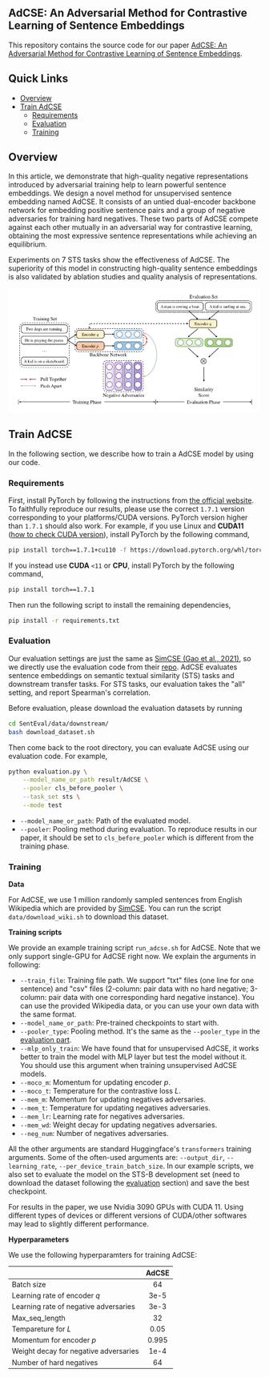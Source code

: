 ## AdCSE: An Adversarial Method for Contrastive Learning of Sentence Embeddings

This repository contains the source code for our paper [AdCSE: An Adversarial Method for Contrastive Learning of Sentence Embeddings](https://anonymous.4open.science/r/AdCSE-2B77).


## Quick Links

  - [Overview](#overview)
  - [Train AdCSE](#train-AdCSE)
    - [Requirements](#requirements)
    - [Evaluation](#evaluation)
    - [Training](#training)


## Overview

In this article, we demonstrate that high-quality negative representations introduced by adversarial training help to learn powerful sentence embeddings. We design a novel method for unsupervised sentence embedding named AdCSE. It consists of an untied dual-encoder backbone network for embedding positive sentence pairs and a group of negative adversaries for training hard negatives. These two parts of AdCSE compete against each other mutually in an adversarial way for contrastive learning, obtaining the most expressive sentence representations while achieving an equilibrium. 

Experiments on 7 STS tasks show the effectiveness of AdCSE. The superiority of this model in constructing high-quality sentence embeddings is also validated by ablation studies and quality analysis of representations.

![](figure/AdCSE_framework.png)


## Train AdCSE

In the following section, we describe how to train a AdCSE model by using our code.

### Requirements

First, install PyTorch by following the instructions from [the official website](https://pytorch.org). To faithfully reproduce our results, please use the correct `1.7.1` version corresponding to your platforms/CUDA versions. PyTorch version higher than `1.7.1` should also work. For example, if you use Linux and **CUDA11** ([how to check CUDA version](https://varhowto.com/check-cuda-version/)), install PyTorch by the following command,

```bash
pip install torch==1.7.1+cu110 -f https://download.pytorch.org/whl/torch_stable.html
```

If you instead use **CUDA** `<11` or **CPU**, install PyTorch by the following command,

```bash
pip install torch==1.7.1
```


Then run the following script to install the remaining dependencies,

```bash
pip install -r requirements.txt
```

### Evaluation
Our evaluation settings are just the same as [SimCSE (Gao et al., 2021)](https://arxiv.org/abs/2104.08821), so we directly use the evaluation code from their [repo](https://github.com/princeton-nlp/SimCSE). AdCSE evaluates sentence embeddings on semantic textual similarity (STS) tasks and downstream transfer tasks. For STS tasks, our evaluation takes the "all" setting, and report Spearman's correlation. 

Before evaluation, please download the evaluation datasets by running
```bash
cd SentEval/data/downstream/
bash download_dataset.sh
```

Then come back to the root directory, you can evaluate AdCSE using our evaluation code. For example,
```bash
python evaluation.py \
    --model_name_or_path result/AdCSE \
    --pooler cls_before_pooler \
    --task_set sts \
    --mode test
```
* `--model_name_or_path`: Path of the evaluated model. 
* `--pooler`: Pooling method during evaluation. To reproduce results in our paper, it should be set to `cls_before_pooler` which is different from the training phase.


### Training

**Data**

For AdCSE, we use 1 million randomly sampled sentences from English Wikipedia which are provided by [SimCSE](https://arxiv.org/abs/2104.08821). You can run the script `data/download_wiki.sh` to download this dataset.

**Training scripts**

We provide an example training script `run_adcse.sh` for AdCSE. Note that we only support single-GPU for AdCSE right now. 
We explain the arguments in following:
* `--train_file`: Training file path. We support "txt" files (one line for one sentence) and "csv" files (2-column: pair data with no hard negative; 3-column: pair data with one corresponding hard negative instance). You can use the provided Wikipedia data, or you can use your own data with the same format.
* `--model_name_or_path`: Pre-trained checkpoints to start with.
* `--pooler_type`: Pooling method. It's the same as the `--pooler_type` in the [evaluation part](#evaluation).
* `--mlp_only_train`: We have found that for unsupervised AdCSE, it works better to train the model with MLP layer but test the model without it. You should use this argument when training unsupervised AdCSE models.
* `--moco_m`: Momentum for updating encoder $p$.
* `--moco_t`: Temperature for the contrastive loss $L$.
* `--mem_m`: Momentum for updating negatives adversaries.
* `--mem_t`: Temperature for updating negatives adversaries.
* `--mem_lr`: Learning rate for negatives adversaries.
* `--mem_wd`: Weight decay for updating negatives adversaries.
* `--neg_num`: Number of negatives adversaries.

All the other arguments are standard Huggingface's `transformers` training arguments. Some of the often-used arguments are: `--output_dir`, `--learning_rate`, `--per_device_train_batch_size`. In our example scripts, we also set to evaluate the model on the STS-B development set (need to download the dataset following the [evaluation](#evaluation) section) and save the best checkpoint.

For results in the paper, we use Nvidia 3090 GPUs with CUDA 11. Using different types of devices or different versions of CUDA/other softwares may lead to slightly different performance.

**Hyperparameters**

We use the following hyperparamters for training AdCSE:

|               | AdCSE |
|:--------------|:-----------:|
| Batch size    | 64          |
| Learning rate of encoder $q$| 3e-5 |
| Learning rate of negative adversaries| 3e-3 |
| Max_seq_length| 32 |
| Tempareture for $L$ | 0.05 |
| Momentum for encoder $p$ | 0.995 |
| Weight decay for negative adversaries| 1e-4 |
| Number of hard negatives | 64 |
